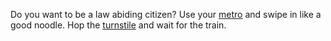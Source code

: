 Do you want to be a law abiding citizen?
Use your [metro](metro.md) and swipe in like a good noodle.
Hop the [turnstile](turnstile.md) and wait for the train.